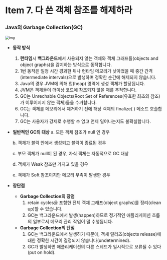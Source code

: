# Item 7. 다 쓴 객체 참조를 해제하라

### Java의 Garbage Collection(GC)

<img src="https://t1.daumcdn.net/cfile/tistory/275F4333578E05A021" alt="img" style="zoom:75%;" />



* **동작 방식**
  1. **런타임**시 **백그라운드**에서 사용되지 않는 객체와 객체 그래프들(objects and object graphs)을 감지하는 방식으로 동작합니다.
  2. 1번 동작은 일정 시간 경과한 뒤나 런타임 메모리가 낮아졌을 때 중간 간격(intermediate intervals)으로 발생하며 정확한 순간에 해제되지 않습니다.
  3. Java의 경우 JVM에 의해 힙(heap) 영역에 생성 객체가 할당됩니다.
  4. JVM은 객체들이 더이상 코드에 참조되지 않을 때를 추적합니다.
  5. GC는 Unrechable Objects(Root Set of References(유효한 최초의 참조)가 이루어지지 않는 객체)들을 수거합니다.
  6. GC는 객체를 메모리에서 제거하기 전에 해당 객체의 finalize( ) 메소드 호출합니다.
  7. GC는 사용자가 강제로 수행할 수 없고 언제 일어나는지도 불확실합니다.

* **일반적인 GC의 대상**
  a. 모든 객체 참조가 null 인 경우

  b. 객체가 블럭 안에서 생성되고 블럭이 종료된 경우

  c. 부모 객체가 null이 된 경우, 자식 객체는 자동적으로 GC 대상

  d. 객체가 Weak 참조만 가지고 있을 경우

  e. 객체가 Soft 참조이지만 메모리 부족이 발생한 경우

* **장단점**
  * **Garbage Collection의 장점**
    1. retain cycles을 포함한 전체 객체 그래프(object graphs)를 정리(clean up)할 수 있습니다.
    2. GC는 백그라운드에서 발생(happen)하므로 정기적인 애플리케이션 흐름의 일부로서 메모리 관리 작업이 덜 수행됩니다.
  * **Garbage Collection의 단점**
    1. GC는 백그라운드에서 발생하기 때문에, 객체 릴리즈(objects release)에 대한 정확한 시간이 결정되지 않습니다(undetermined).
    2. GC가 발생하면 애플리케이션의 다른 스레드가 일시적으로 보류될 수 있다(put on hold).

